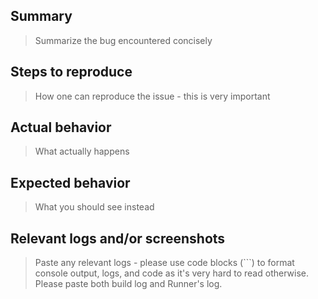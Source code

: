 ## Summary

> Summarize the bug encountered concisely

## Steps to reproduce

> How one can reproduce the issue - this is very important

## Actual behavior

> What actually happens

## Expected behavior

> What you should see instead

## Relevant logs and/or screenshots

> Paste any relevant logs - please use code blocks (```) to format console output,
> logs, and code as it's very hard to read otherwise. Please paste both build
> log and Runner's log.